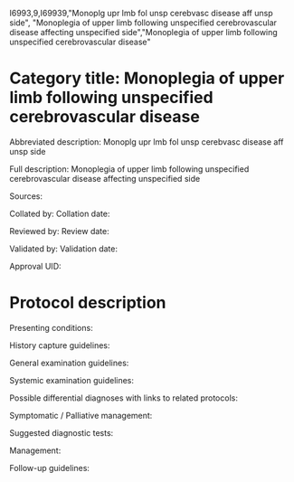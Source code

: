 I6993,9,I69939,"Monoplg upr lmb fol unsp cerebvasc disease aff unsp side", "Monoplegia of upper limb following unspecified cerebrovascular disease affecting unspecified side","Monoplegia of upper limb following unspecified cerebrovascular disease"
# Category title: Monoplegia of upper limb following unspecified cerebrovascular disease

Abbreviated description: Monoplg upr lmb fol unsp cerebvasc disease aff unsp side

Full description: Monoplegia of upper limb following unspecified cerebrovascular disease affecting unspecified side

Sources:

Collated by:
Collation date:

Reviewed by:
Review date:

Validated by:
Validation date:

Approval UID:

# Protocol description

Presenting conditions:

History capture guidelines:

General examination guidelines:

Systemic examination guidelines:

Possible differential diagnoses with links to related protocols:

Symptomatic / Palliative management:

Suggested diagnostic tests:

Management:

Follow-up guidelines:
